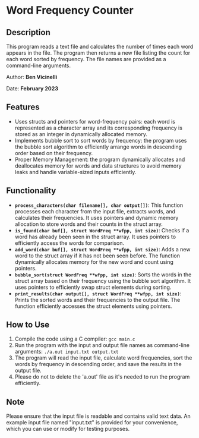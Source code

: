 # Word Frequency Counter

## Description
This program reads a text file and calculates the number of times each word appears in the file. The program then returns a new file listing the count for each word sorted by frequency. The file names are provided as a command-line arguments.

Author: **Ben Vicinelli**

Date: **February 2023**

## Features
- Uses structs and pointers for word-frequency pairs: each word is represented as a character array and its corresponding frequency is stored as an integer in dynamically allocated memory.
- Implements bubble sort to sort words by frequency: the program uses the bubble sort algorithm to efficiently arrange words in descending order based on their frequency.
- Proper Memory Management: the program dynamically allocates and deallocates memory for words and data structures to avoid memory leaks and handle variable-sized inputs efficiently.

## Functionality
- **`process_characters(char filename[], char output[])`**: This function processes each character from the input file, extracts words, and calculates their frequencies. It uses pointers and dynamic memory allocation to store words and their counts in the struct array.
- **`is_found(char buf[], struct WordFreq **wfpp, int size)`**: Checks if a word has already been seen in the struct array. It uses pointers to efficiently access the words for comparison.
- **`add_word(char buf[], struct WordFreq **wfpp, int size)`**: Adds a new word to the struct array if it has not been seen before. The function dynamically allocates memory for the new word and count using pointers.
- **`bubble_sort(struct WordFreq **wfpp, int size)`**: Sorts the words in the struct array based on their frequency using the bubble sort algorithm. It uses pointers to efficiently swap struct elements during sorting.
- **`print_results(char output[], struct WordFreq **wfpp, int size)`**: Prints the sorted words and their frequencies to the output file. The function efficiently accesses the struct elements using pointers.

## How to Use
1. Compile the code using a C compiler: `gcc main.c`
2. Run the program with the input and output file names as command-line arguments: `./a.out input.txt output.txt`
3. The program will read the input file, calculate word frequencies, sort the words by frequency in descending order, and save the results in the output file.
4. Please do not to delete the 'a.out' file as it's needed to run the program efficiently.

## Note
Please ensure that the input file is readable and contains valid text data. An example input file named "input.txt" is provided for your convenience, which you can use or modify for testing purposes.
